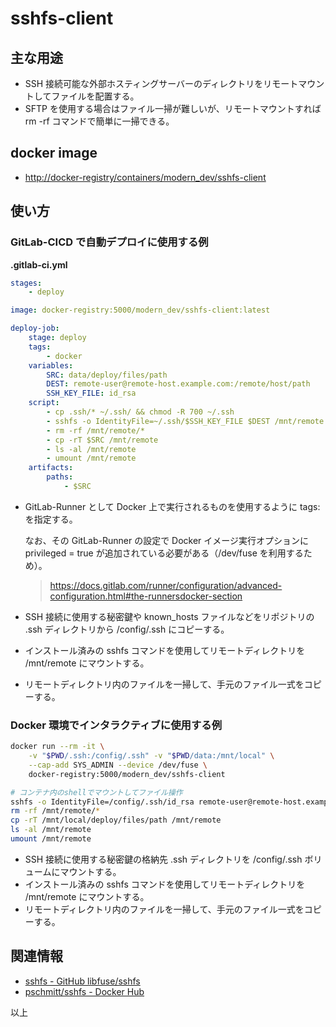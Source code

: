 # sshfs-client

## 主な用途

* SSH 接続可能な外部ホスティングサーバーのディレクトリをリモートマウントしてファイルを配置する。
* SFTP を使用する場合はファイル一掃が難しいが、リモートマウントすれば rm -rf コマンドで簡単に一掃できる。

## docker image

* <http://docker-registry/containers/modern_dev/sshfs-client>

## 使い方

### GitLab-CICD で自動デプロイに使用する例

**.gitlab-ci.yml**

```yml
stages:
    - deploy

image: docker-registry:5000/modern_dev/sshfs-client:latest

deploy-job:
    stage: deploy
    tags:
        - docker
    variables:
        SRC: data/deploy/files/path
        DEST: remote-user@remote-host.example.com:/remote/host/path
        SSH_KEY_FILE: id_rsa
    script:
        - cp .ssh/* ~/.ssh/ && chmod -R 700 ~/.ssh
        - sshfs -o IdentityFile=~/.ssh/$SSH_KEY_FILE $DEST /mnt/remote
        - rm -rf /mnt/remote/*
        - cp -rT $SRC /mnt/remote
        - ls -al /mnt/remote
        - umount /mnt/remote
    artifacts:
        paths:
            - $SRC
```

* GitLab-Runner として Docker 上で実行されるものを使用するように tags: を指定する。

  なお、その GitLab-Runner の設定で Docker イメージ実行オプションに privileged = true が追加されている必要がある（/dev/fuse を利用するため）。

    > https://docs.gitlab.com/runner/configuration/advanced-configuration.html#the-runnersdocker-section

* SSH 接続に使用する秘密鍵や known_hosts ファイルなどをリポジトリの .ssh ディレクトリから /config/.ssh にコピーする。
* インストール済みの sshfs コマンドを使用してリモートディレクトリを /mnt/remote にマウントする。
* リモートディレクトリ内のファイルを一掃して、手元のファイル一式をコピーする。

### Docker 環境でインタラクティブに使用する例

```bash
docker run --rm -it \
    -v "$PWD/.ssh:/config/.ssh" -v "$PWD/data:/mnt/local" \
    --cap-add SYS_ADMIN --device /dev/fuse \
    docker-registry:5000/modern_dev/sshfs-client

# コンテナ内のshellでマウントしてファイル操作
sshfs -o IdentityFile=/config/.ssh/id_rsa remote-user@remote-host.example.com:/remote/host/path /mnt/remote
rm -rf /mnt/remote/*
cp -rT /mnt/local/deploy/files/path /mnt/remote
ls -al /mnt/remote
umount /mnt/remote
```

* SSH 接続に使用する秘密鍵の格納先 .ssh ディレクトリを /config/.ssh ボリュームにマウントする。
* インストール済みの sshfs コマンドを使用してリモートディレクトリを /mnt/remote にマウントする。
* リモートディレクトリ内のファイルを一掃して、手元のファイル一式をコピーする。

## 関連情報

* [sshfs - GitHub libfuse/sshfs](https://github.com/libfuse/sshfs)
* [pschmitt/sshfs - Docker Hub](https://hub.docker.com/r/pschmitt/sshfs)

以上
